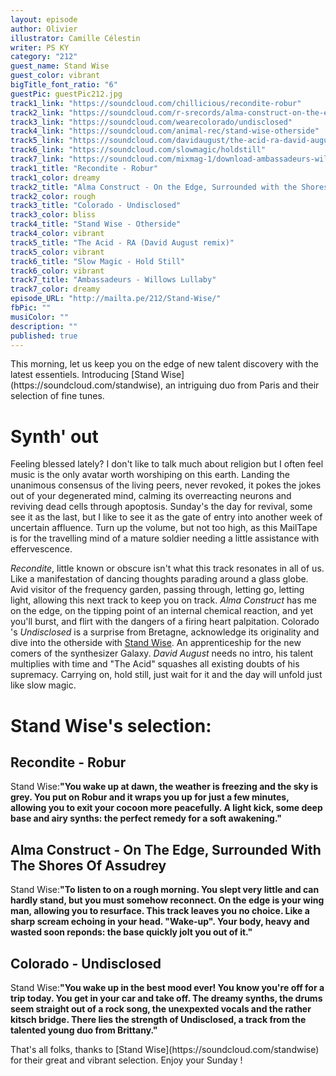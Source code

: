 ```yaml
---
layout: episode
author: Olivier
illustrator: Camille Célestin
writer: PS KY
category: "212"
guest_name: Stand Wise
guest_color: vibrant
bigTitle_font_ratio: "6"
guestPic: guestPic212.jpg
track1_link: "https://soundcloud.com/chillicious/recondite-robur"
track2_link: "https://soundcloud.com/r-srecords/alma-construct-on-the-edge-surrounded"
track3_link: "https://soundcloud.com/wearecolorado/undisclosed"
track4_link: "https://soundcloud.com/animal-rec/stand-wise-otherside"
track5_link: "https://soundcloud.com/davidaugust/the-acid-ra-david-august-remix"
track6_link: "https://soundcloud.com/slowmagic/holdstill"
track7_link: "https://soundcloud.com/mixmag-1/download-ambassadeurs-willows-lullaby"
track1_title: "Recondite - Robur"
track1_color: dreamy
track2_title: "Alma Construct - On the Edge, Surrounded with the Shores of Assudrey"
track2_color: rough
track3_title: "Colorado - Undisclosed"
track3_color: bliss
track4_title: "Stand Wise - Otherside"
track4_color: vibrant
track5_title: "The Acid - RA (David August remix)"
track5_color: vibrant
track6_title: "Slow Magic - Hold Still"
track6_color: vibrant
track7_title: "Ambassadeurs - Willows Lullaby"
track7_color: dreamy
episode_URL: "http://mailta.pe/212/Stand-Wise/"
fbPic: ""
musiColor: ""
description: ""
published: true
---
```


<p id="introduction">This morning, let us keep you on the edge of new talent discovery with the latest essentiels. Introducing [Stand Wise](https://soundcloud.com/standwise), an intriguing duo from Paris and their selection of fine tunes.</p>

# Synth' out

Feeling blessed lately? I don't like to talk much about religion but I often feel music is the only avatar worth worshiping on this earth. Landing the unanimous consensus of the living peers, never revoked, it pokes the jokes out of your degenerated mind, calming its overreacting neurons and reviving dead cells through apoptosis. Sunday's the day for revival, some see it as the last, but I like to see it as the gate of entry into another week of uncertain affluence. Turn up the volume, but not too high, as this MailTape is for the travelling mind of a mature soldier needing a little assistance with effervescence.

_Recondite_, little known or obscure isn't what this track resonates in all of us. Like a manifestation of dancing thoughts parading around a glass globe. Avid visitor of the frequency garden, passing through, letting go, letting light, allowing this next track to keep you on track. _Alma Construct_ has me on the edge, on the tipping point of an internal chemical reaction, and yet you'll burst, and flirt with the dangers of a firing heart palpitation. Colorado 's _Undisclosed_ is a surprise from Bretagne, acknowledge its originality and dive into the otherside with [Stand Wise](https://soundcloud.com/standwise). An apprenticeship for the new comers of the synthesizer Galaxy. _David August_ needs no intro, his talent multiplies with time and "The Acid" squashes all existing doubts of his supremacy. Carrying on, hold still, just wait for it and the day will unfold just like slow magic.
 
# Stand Wise's selection:

## Recondite - Robur

Stand Wise:**"**You wake up at dawn, the weather is freezing and the sky is grey. You put on Robur and it wraps you up for just a few minutes, allowing you to exit your cocoon more peacefully. A light kick, some deep base and airy synths: the perfect remedy for a soft awakening.**"**

##  Alma Construct - On The Edge, Surrounded With The Shores Of Assudrey

Stand Wise:**"**To listen to on a rough morning.
You slept very little and can hardly stand, but you must somehow reconnect. On the edge is your wing man, allowing you to resurface. This track leaves you no choice. Like a sharp scream echoing in your head. "Wake-up". Your body, heavy and wasted soon reponds: the base quickly jolt you out of it.**"**

## Colorado - Undisclosed

Stand Wise:**"**You wake up in the best mood ever! You know you're off for a trip today. You get in your car and take off. The dreamy synths, the drums seem straight out of a rock song, the unexpexted vocals and the rather kitsch bridge. There lies the strength of Undisclosed, a track from the talented young duo from Brittany.**"**

<p id="outroduction">
That's all folks, thanks to [Stand Wise](https://soundcloud.com/standwise) for their great and vibrant selection. Enjoy your Sunday !</p>

